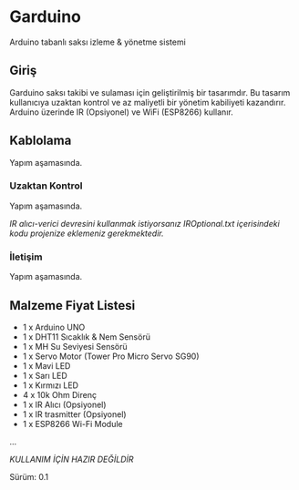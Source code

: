 # Garduino
Arduino tabanlı saksı izleme & yönetme sistemi

## Giriş

Garduino saksı takibi ve sulaması için geliştirilmiş bir tasarımdır. Bu tasarım kullanıcıya uzaktan kontrol ve az maliyetli bir yönetim kabiliyeti kazandırır. Arduino üzerinde IR (Opsiyonel) ve WiFi (ESP8266) kullanır.

## Kablolama

Yapım aşamasında.

### Uzaktan Kontrol

Yapım aşamasında.

*IR alıcı-verici devresini kullanmak istiyorsanız IROptional.txt içerisindeki kodu projenize eklemeniz gerekmektedir.*

### İletişim

Yapım aşamasında.


## Malzeme Fiyat Listesi

* 1 x Arduino UNO
* 1 x DHT11 Sıcaklık & Nem Sensörü
* 1 x MH Su Seviyesi Sensörü
* 1 x Servo Motor (Tower Pro Micro Servo SG90)
* 1 x Mavi LED
* 1 x Sarı LED
* 1 x Kırmızı LED
* 4 x 10k Ohm Direnç
* 1 x IR Alıcı (Opsiyonel)
* 1 x IR trasmitter (Opsiyonel)
* 1 x ESP8266 Wi-Fi Module

…



*KULLANIM İÇİN HAZIR DEĞİLDİR*

Sürüm: 0.1
